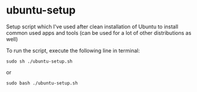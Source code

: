 # ubuntu-setup
Setup script which I've used after clean installation of Ubuntu to install common used apps and tools (can be used for a lot of other distributions as well)

To run the script, execute the following line in terminal:

`sudo sh ./ubuntu-setup.sh`

or

`sudo bash ./ubuntu-setup.sh`


